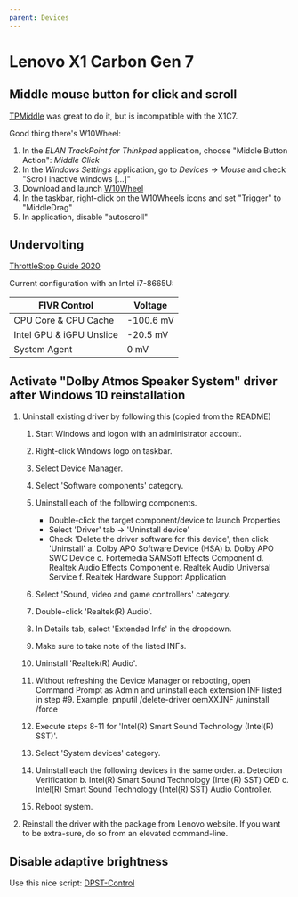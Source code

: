 ```yaml
---
parent: Devices
---
```


# Lenovo X1 Carbon Gen 7

## Middle mouse button for click and scroll

[TPMiddle](https://sdx1.net/tools/tpmiddle/) was great to do it, but is incompatible with the X1C7.

Good thing there's W10Wheel:

1. In the *ELAN TrackPoint for Thinkpad* application, choose "Middle Button Action": *Middle Click*
1. In the *Windows Settings* application, go to *Devices → Mouse* and check "Scroll inactive windows [...]"
1. Download and launch [W10Wheel](https://github.com/ykon/w10wheel.net)
1. In the taskbar, right-click on the W10Wheels icons and set "Trigger" to "MiddleDrag"
1. In application, disable "autoscroll"

## Undervolting

[ThrottleStop Guide 2020](https://www.ultrabookreview.com/31385-the-throttlestop-guide/)

Current configuration with an Intel i7-8665U:

FIVR Control | Voltage
-|-
CPU Core & CPU Cache | -100.6 mV
Intel GPU & iGPU Unslice | -20.5 mV
System Agent | 0 mV

## Activate "Dolby Atmos Speaker System" driver after Windows 10 reinstallation

1. Uninstall existing driver by following this (copied from the README)
    1. Start Windows and logon with an administrator account.
    2. Right-click Windows logo on taskbar.
    3. Select Device Manager.

    4. Select 'Software components' category.
    5. Uninstall each of the following components.
        - Double-click the target component/device to launch Properties
        - Select 'Driver' tab -> 'Uninstall device'
        - Check 'Delete the driver software for this device', then click 'Uninstall'
        a. Dolby APO Software Device (HSA)
        b. Dolby APO SWC Device
        c. Fortemedia SAMSoft Effects Component
        d. Realtek Audio Effects Component
        e. Realtek Audio Universal Service
        f. Realtek Hardware Support Application

    6. Select 'Sound, video and game controllers' category.
    7. Double-click 'Realtek(R) Audio'.
    8. In Details tab, select 'Extended Infs' in the dropdown.
    9. Make sure to take note of the listed INFs.
    10. Uninstall 'Realtek(R) Audio'.
    11. Without refreshing the Device Manager or rebooting, open Command Prompt as Admin
        and uninstall each extension INF listed in step #9.
        Example:  pnputil /delete-driver oemXX.INF /uninstall /force
    12. Execute steps 8-11 for 'Intel(R) Smart Sound Technology (Intel(R) SST)'.
    13. Select 'System devices' category.
    14. Uninstall each the following devices in the same order.
        a. Detection Verification
        b. Intel(R) Smart Sound Technology (Intel(R) SST) OED
        c. Intel(R) Smart Sound Technology (Intel(R) SST) Audio Controller.
    15. Reboot system.
1. Reinstall the driver with the package from Lenovo website. If you want to be extra-sure, do so from an elevated command-line.

## Disable adaptive brightness

Use this nice script: [DPST-Control](https://github.com/orev/dpst-control)

